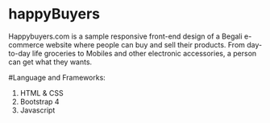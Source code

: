 # happyBuyers
Happybuyers.com is a sample responsive front-end design of a Begali e-commerce website where people can buy and sell their products. From day-to-day life groceries to Mobiles and other electronic accessories, a person can get what they wants.

#Language and Frameworks:
  1. HTML & CSS
  2. Bootstrap 4
  3. Javascript
